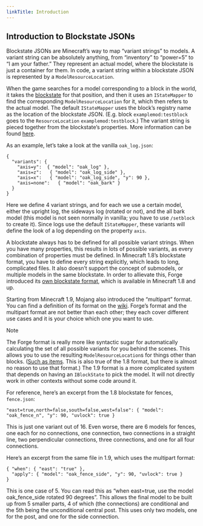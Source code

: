 ```yaml
---
linkTitle: Introduction
---
```


<article class="docs-entry">
<h1 id="introduction-to-blockstate-jsons">Introduction to Blockstate JSONs<a class="headerlink" href="#introduction-to-blockstate-jsons" title="Permanent link"> </a></h1>
<p>Blockstate JSONs are Minecraft&rsquo;s way to map &ldquo;variant strings&rdquo; to models. A variant string can be absolutely anything, from &ldquo;inventory&rdquo; to &ldquo;power=5&rdquo; to &ldquo;I am your father.&rdquo; They represent an actual model, where the blockstate is just a container for them. In code, a variant string within a blockstate JSON is represented by a <code>ModelResourceLocation</code>.</p>
<p>When the game searches for a model corresponding to a block in the world, it takes the <a href="../../../blocks/states/index.htm">blockstate</a> for that position, and then it uses an <code>IStateMapper</code> to find the corresponding <code>ModelResourceLocation</code> for it, which then refers to the actual model. The default <code>IStateMapper</code> uses the block&rsquo;s registry name as the location of the blockstate JSON. (E.g. block <code>examplemod:testblock</code> goes to the <code>ResourceLocation</code> <code>examplemod:testblock</code>.) The variant string is pieced together from the blockstate&rsquo;s properties. More information can be found <a href="../../using/index.htm#block-models">here</a>.</p>
<p>As an example, let&rsquo;s take a look at the vanilla <code>oak_log.json</code>:</p>
<pre class="highlight"><code class="language-json">{
  "variants": {
    "axis=y":  { "model": "oak_log" },
    "axis=z":   { "model": "oak_log_side" },
    "axis=x":   { "model": "oak_log_side", "y": 90 },
    "axis=none":   { "model": "oak_bark" }
  }
}</code></pre>

<p>Here we define 4 variant strings, and for each we use a certain model, either the upright log, the sideways log (rotated or not), and the all bark model (this model is not seen normally in vanilla; you have to use <code>/setblock</code> to create it). Since logs use the default <code>IStateMapper</code>, these variants will define the look of a log depending on the property <code>axis</code>.</p>
<p>A blockstate always has to be defined for all possible variant strings. When you have many properties, this results in lots of possible variants, as every combination of properties must be defined. In Minecraft 1.8&rsquo;s blockstate format, you have to define every string explicitly, which leads to long, complicated files. It also doesn&rsquo;t support the concept of submodels, or multiple models in the same blockstate. In order to allievate this, Forge introduced its <a href="../forgeBlockstates/index.htm">own blockstate format</a>, which is available in Minecraft 1.8 and up.</p>
<p>Starting from Minecraft 1.9, Mojang also introduced the &ldquo;multipart&rdquo; format. You can find a definition of its format on the <a href="../../../../../wiki/Model.html#Block_states">wiki</a>. Forge&rsquo;s format and the multipart format are not better than each other; they each cover different use cases and it is your choice which one you want to use.</p>
<div class="admonition note">
<p class="admonition-title">Note</p>
<p>The Forge format is really more like syntactic sugar for automatically calculating the set of all possible variants for you behind the scenes. This allows you to use the resulting <code>ModelResourceLocation</code>s for things other than blocks. (<a href="../../using/index.htm#blockstate-jsons-for-items">Such as items</a>. This is also true of the 1.8 format, but there is almost no reason to use that format.) The 1.9 format is a more complicated system that depends on having an <code>IBlockState</code> to pick the model. It will not directly work in other contexts without some code around it.</p>
</div>
<p>For reference, here&rsquo;s an excerpt from the 1.8 blockstate for fences, <code>fence.json</code>:</p>
<pre class="highlight"><code class="language-json">"east=true,north=false,south=false,west=false": { "model": "oak_fence_n", "y": 90, "uvlock": true }</code></pre>

<p>This is just one variant out of 16. Even worse, there are 6 models for fences, one each for no connections, one connection, two connections in a straight line, two perpendicular connections, three connections, and one for all four connections.</p>
<p>Here&rsquo;s an excerpt from the same file in 1.9, which uses the multipart format:</p>
<pre class="highlight"><code class="language-json">{ "when": { "east": "true" },
  "apply": { "model": "oak_fence_side", "y": 90, "uvlock": true }
}</code></pre>

<p>This is one case of 5. You can read this as &ldquo;when east=true, use the model oak_fence_side rotated 90 degrees&rdquo;. This allows the final model to be built up from 5 smaller parts, 4 of which (the connections) are conditional and the 5th being the unconditional central post. This uses only two models, one for the post, and one for the side connection.</p>
</article>